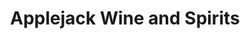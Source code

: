 ---
title: "Applejack Wine and Spirits"
url: /wheat-ridge/applejack-wine-and-spirits/
shop: Spirituosen
---